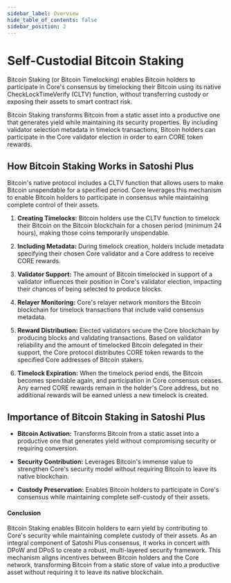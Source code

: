 ```yaml
---
sidebar_label: Overview
hide_table_of_contents: false
sidebar_position: 2
---
```

# Self-Custodial Bitcoin Staking
Bitcoin Staking (or Bitcoin Timelocking) enables Bitcoin holders to participate in Core's consensus by timelocking their Bitcoin using its native CheckLockTimeVerify (CLTV) function, without transferring custody or exposing their assets to smart contract risk.

Bitcoin Staking transforms Bitcoin from a static asset into a productive one that generates yield while maintaining its security properties. By including validator selection metadata in timelock transactions, Bitcoin holders can participate in the Core validator election in order to earn CORE token rewards.

## How Bitcoin Staking Works in Satoshi Plus
Bitcoin's native protocol includes a CLTV function that allows users to make Bitcoin unspendable for a specified period. Core leverages this mechanism to enable Bitcoin holders to participate in consensus while maintaining complete control of their assets.

1. **Creating Timelocks:** Bitcoin holders use the CLTV function to timelock their Bitcoin on the Bitcoin blockchain for a chosen period (minimum 24 hours), making those coins temporarily unspendable.

2. **Including Metadata:** During timelock creation, holders include metadata specifying their chosen Core validator and a Core address to receive CORE rewards.

3. **Validator Support:** The amount of Bitcoin timelocked in support of a validator influences their position in Core's validator election, impacting their chances of being selected to produce blocks.

4. **Relayer Monitoring:** Core's relayer network monitors the Bitcoin blockchain for timelock transactions that include valid consensus metadata.

5. **Reward Distribution:** Elected validators secure the Core blockchain by producing blocks and validating transactions. Based on validator reliability and the amount of timelocked Bitcoin delegated in their support, the Core protocol distributes CORE token rewards to the specified Core addresses of Bitcoin stakers.

6. **Timelock Expiration:** When the timelock period ends, the Bitcoin becomes spendable again, and participation in Core consensus ceases. Any earned CORE rewards remain in the holder's Core address, but no additional rewards will be earned unless a new timelock is created.

## Importance of Bitcoin Staking in Satoshi Plus
* **Bitcoin Activation:** Transforms Bitcoin from a static asset into a productive one that generates yield without compromising security or requiring conversion.

* **Security Contribution:** Leverages Bitcoin's immense value to strengthen Core's security model without requiring Bitcoin to leave its native blockchain.

* **Custody Preservation:** Enables Bitcoin holders to participate in Core's consensus while maintaining complete self-custody of their assets.

#### **Conclusion**
Bitcoin Staking enables Bitcoin holders to earn yield by contributing to Core's security while maintaining complete custody of their assets. As an integral component of Satoshi Plus consensus, it works in concert with DPoW and DPoS to create a robust, multi-layered security framework. This mechanism aligns incentives between Bitcoin holders and the Core network, transforming Bitcoin from a static store of value into a productive asset without requiring it to leave its native blockchain.
